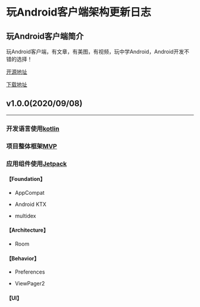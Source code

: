 # 玩Android客户端架构更新日志
## 玩Android客户端简介
玩Android客户端，有文章，有美图，有视频，玩中学Android，Android开发不错的选择！

[开源地址](https://github.com/fengyongge/WanAndroidClient)

[下载地址](https://www.pgyer.com/lZUG)


## v1.0.0(2020/09/08)
-----------------

### 开发语言使用[kotlin](https://kotlinlang.org/)

### 项目整体框架[MVP](https://github.com/android/architecture-samples/tree/todo-mvp)

### 应用组件使用[Jetpack](https://developer.android.google.cn/jetpack)

#### 【Foundation】

- AppCompat

- Android KTX

- multidex

#### 【Architecture】

- Room

#### 【Behavior】

- Preferences

- ViewPager2

#### 【UI】






